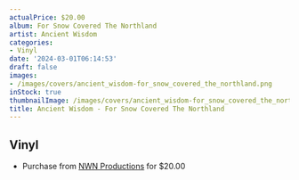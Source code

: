 ```yaml
---
actualPrice: $20.00
album: For Snow Covered The Northland
artist: Ancient Wisdom
categories:
- Vinyl
date: '2024-03-01T06:14:53'
draft: false
images:
- /images/covers/ancient_wisdom-for_snow_covered_the_northland.png
inStock: true
thumbnailImage: /images/covers/ancient_wisdom-for_snow_covered_the_northland-thumb.png
title: Ancient Wisdom - For Snow Covered The Northland
---
```


## Vinyl
* Purchase from [NWN Productions](http://shop.nwnprod.com/index.php?route=product/product&path=75&product_id=47496&sort=pd.name&order=ASC) for $20.00
